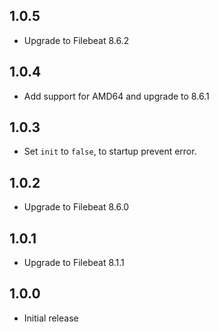 <!-- https://developers.home-assistant.io/docs/add-ons/presentation#keeping-a-changelog -->

## 1.0.5

- Upgrade to Filebeat 8.6.2

## 1.0.4

- Add support for AMD64 and upgrade to 8.6.1

## 1.0.3

- Set ``init`` to ``false``, to startup prevent error.

## 1.0.2

- Upgrade to Filebeat 8.6.0

## 1.0.1

- Upgrade to Filebeat 8.1.1

## 1.0.0

- Initial release
